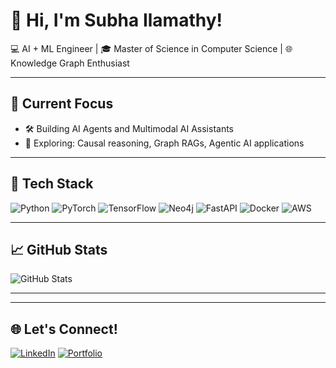 # 👋 Hi, I'm Subha Ilamathy!

 💻 AI + ML Engineer | 🎓 Master of Science in Computer Science | 🌐 Knowledge Graph Enthusiast  

---

## 🚀 Current Focus
- 🛠️ Building AI Agents and Multimodal AI Assistants
- 🌱 Exploring: Causal reasoning, Graph RAGs, Agentic AI applications

---

## 🧰 Tech Stack
![Python](https://img.shields.io/badge/-Python-black?style=flat-square&logo=python)
![PyTorch](https://img.shields.io/badge/-PyTorch-black?style=flat-square&logo=pytorch)
![TensorFlow](https://img.shields.io/badge/-TensorFlow-black?style=flat-square&logo=tensorflow)
![Neo4j](https://img.shields.io/badge/-Neo4j-black?style=flat-square&logo=neo4j)
![FastAPI](https://img.shields.io/badge/-FastAPI-black?style=flat-square&logo=fastapi)
![Docker](https://img.shields.io/badge/-Docker-black?style=flat-square&logo=docker)
![AWS](https://img.shields.io/badge/-AWS-black?style=flat-square&logo=amazonaws)

---

## 📈 GitHub Stats
![GitHub Stats](https://github-readme-stats.vercel.app/api?username=subha-ilamathy&show_icons=true&theme=dracula)

---

---

## 🌐 Let's Connect!
[![LinkedIn](https://img.shields.io/badge/-LinkedIn-0A66C2?style=flat-square&logo=linkedin&logoColor=white)](https://www.linkedin.com/in/silamathy/)
[![Portfolio](https://img.shields.io/badge/-Portfolio-black?style=flat-square&logo=github)]([https://github.com/subha-ilamathy](https://grizzled-ocelot-c93.notion.site/Subha-Ilamathy-s-Portfolio-dc371181775945299467f9480a2b019b))

